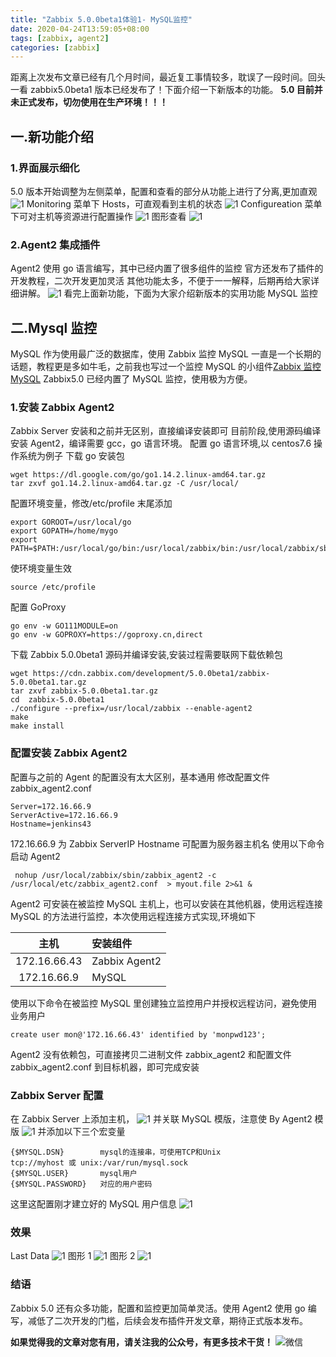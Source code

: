 ```yaml
---
title: "Zabbix 5.0.0beta1体验1- MySQL监控"
date: 2020-04-24T13:59:05+08:00
tags: [zabbix, agent2]
categories: [zabbix]
---
```


距离上次发布文章已经有几个月时间，最近复工事情较多，耽误了一段时间。回头一看 zabbix5.0beta1 版本已经发布了！下面介绍一下新版本的功能。
**5.0 目前并未正式发布，切勿使用在生产环境！！！**

## 一.新功能介绍

### 1.界面展示细化

5.0 版本开始调整为左侧菜单，配置和查看的部分从功能上进行了分离,更加直观
![1](https://img.cactifans.com/wp-content/uploads/2020/04/CDA76F30-3742-47EA-96E2-912FE30A78EB.png)
Monitoring 菜单下 Hosts，可直观看到主机的状态
![1](https://img.cactifans.com/wp-content/uploads/2020/04/65E3CBAC-E36B-4962-9A8A-199A65622FFA.png)
Configureation 菜单下可对主机等资源进行配置操作
![1](https://img.cactifans.com/wp-content/uploads/2020/04/D6688274-5187-49E3-B284-D4EB9D44C220.png)
图形查看
![1](https://img.cactifans.com/wp-content/uploads/2020/04/00B3FB21-7E68-46F2-9F28-FF78C4EDE58E.png)

### 2.Agent2 集成插件

Agent2 使用 go 语言编写，其中已经内置了很多组件的监控
官方还发布了插件的开发教程，二次开发更加灵活
其他功能太多，不便于一一解释，后期再给大家详细讲解。
![1](https://img.cactifans.com/wp-content/uploads/2020/04/895E321B-16EF-4185-ABA2-92DC5A06B69D.png)
看完上面新功能，下面为大家介绍新版本的实用功能 MySQL 监控

## 二.Mysql 监控

MySQL 作为使用最广泛的数据库，使用 Zabbix 监控 MySQL 一直是一个长期的话题，教程更是多如牛毛，之前我也写过一个监控 MySQL 的小组件[Zabbix 监控 MySQL](https://blog.cactifans.com/2018/08/08/Zabbix%E7%9B%91%E6%8E%A7MySQL%E5%B7%A5%E5%85%B7/) Zabbix5.0 已经内置了 MySQL 监控，使用极为方便。

### 1.安装 Zabbix Agent2

Zabbix Server 安装和之前并无区别，直接编译安装即可
目前阶段,使用源码编译安装 Agent2，编译需要 gcc，go 语言环境。
配置 go 语言环境,以 centos7.6 操作系统为例子
下载 go 安装包

```
wget https://dl.google.com/go/go1.14.2.linux-amd64.tar.gz
tar zxvf go1.14.2.linux-amd64.tar.gz -C /usr/local/
```

配置环境变量，修改/etc/profile 末尾添加

```
export GOROOT=/usr/local/go
export GOPATH=/home/mygo
export PATH=$PATH:/usr/local/go/bin:/usr/local/zabbix/bin:/usr/local/zabbix/sbin
```

使环境变量生效

```
source /etc/profile
```

配置 GoProxy

```
go env -w GO111MODULE=on
go env -w GOPROXY=https://goproxy.cn,direct
```

下载 Zabbix 5.0.0beta1 源码并编译安装,安装过程需要联网下载依赖包

```
wget https://cdn.zabbix.com/development/5.0.0beta1/zabbix-5.0.0beta1.tar.gz
tar zxvf zabbix-5.0.0beta1.tar.gz
cd  zabbix-5.0.0beta1
./configure --prefix=/usr/local/zabbix --enable-agent2
make
make install
```

### 配置安装 Zabbix Agent2

配置与之前的 Agent 的配置没有太大区别，基本通用
修改配置文件 zabbix_agent2.conf

```
Server=172.16.66.9
ServerActive=172.16.66.9
Hostname=jenkins43
```

172.16.66.9 为 Zabbix ServerIP
Hostname 可配置为服务器主机名
使用以下命令启动 Agent2

```
 nohup /usr/local/zabbix/sbin/zabbix_agent2 -c /usr/local/etc/zabbix_agent2.conf  > myout.file 2>&1 &
```

Agent2 可安装在被监控 MySQL 主机上，也可以安装在其他机器，使用远程连接 MySQL 的方法进行监控，本次使用远程连接方式实现,环境如下

|     主机     | 安装组件      |
| :----------: | :------------ |
| 172.16.66.43 | Zabbix Agent2 |
| 172.16.66.9  | MySQL         |

使用以下命令在被监控 MySQL 里创建独立监控用户并授权远程访问，避免使用业务用户

```
create user mon@'172.16.66.43' identified by 'monpwd123';
```

Agent2 没有依赖包，可直接拷贝二进制文件 zabbix_agent2 和配置文件 zabbix_agent2.conf 到目标机器，即可完成安装

### Zabbix Server 配置

在 Zabbix Server 上添加主机，
![1](https://img.cactifans.com/wp-content/uploads/2020/04/D967B22B-3A89-44B3-B488-32E37A921F45.png)
并关联 MySQL 模版，注意使 By Agent2 模版
![1](https://img.cactifans.com/wp-content/uploads/2020/04/E7B6CA17-615B-4E54-852B-49B5ADFC9B99.png)
并添加以下三个宏变量

```
{$MYSQL.DSN}    	mysql的连接串，可使用TCP和Unix
tcp://myhost 或 unix:/var/run/mysql.sock
{$MYSQL.USER}   	mysql用户
{$MYSQL.PASSWORD}   对应的用户密码
```

这里这配置刚才建立好的 MySQL 用户信息
![1](https://img.cactifans.com/wp-content/uploads/2020/04/A4C8D1C8-883B-43E1-90F2-CFDA8D6A14B8.png)

### 效果

Last Data
![1](https://img.cactifans.com/wp-content/uploads/2020/04/787B589C-A988-46E4-812A-F9733DC478D3.png)
图形 1
![1](https://img.cactifans.com/wp-content/uploads/2020/04/6E193FF3-DE6B-494B-A4A2-45FCE4BB4D85.png)
图形 2
![1](https://img.cactifans.com/wp-content/uploads/2020/04/675477D6-627C-4BD6-B003-B770225C4D49.png)

### 结语

Zabbix 5.0 还有众多功能，配置和监控更加简单灵活。使用 Agent2 使用 go 编写，减低了二次开发的门槛，后续会发布插件开发文章，期待正式版本发布。

**如果觉得我的文章对您有用，请关注我的公众号，有更多技术干货！**
![微信](https://img.cactifans.com/wp-content/uploads/2017/12/qrcode_for_gh_5c46969f2957_258-1-1.jpg)
